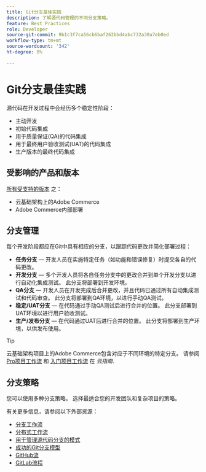 ```yaml
---
title: Git分支最佳实践
description: 了解源代码管理的不同分支策略。
feature: Best Practices
role: Developer
source-git-commit: 9b1c3f7ca56cb6baf262bbd4abc732a30a7eb0ed
workflow-type: tm+mt
source-wordcount: '342'
ht-degree: 0%

---
```



# Git分支最佳实践

源代码在开发过程中会经历多个稳定性阶段：

- 主动开发
- 初始代码集成
- 用于质量保证(QA)的代码集成
- 用于最终用户验收测试(UAT)的代码集成
- 生产版本的最终代码集成

## 受影响的产品和版本

[所有受支持的版本](../../../release/versions.md) 之：

- 云基础架构上的Adobe Commerce
- Adobe Commerce内部部署

## 分支管理

每个开发阶段都应在Git中具有相应的分支，以跟踪代码更改并简化部署过程：

- **任务分支** — 开发人员在实施特定任务（如功能和错误修复）时提交各自的代码更改。
- **开发分支** — 多个开发人员将各自任务分支中的更改合并到单个开发分支以进行自动化集成测试。 此分支将部署到开发环境。
- **QA分支** — 开发人员在开发完成后合并更改，并且代码已通过所有自动集成测试和代码审查。 此分支将部署到QA环境，以进行手动QA测试。
- **稳定/UAT分支** — 在代码通过手动QA测试后进行合并的位置。 此分支部署到UAT环境以进行用户验收测试。
- **生产/发布分支** — 在代码通过UAT后进行合并的位置。 此分支将部署到生产环境，以供发布使用。

>[!TIP]
>
>云基础架构项目上的Adobe Commerce包含对应于不同环境的特定分支。 请参阅 [Pro项目工作流](https://experienceleague.adobe.com/docs/commerce-cloud-service/user-guide/architecture/pro-develop-deploy-workflow.html) 和 [入门项目工作流](https://experienceleague.adobe.com/docs/commerce-cloud-service/user-guide/architecture/starter-develop-deploy-workflow.html) 在 _云指南_.

## 分支策略

您可以使用多种分支策略。 选择最适合您的开发团队和复杂项目的策略。

有关更多信息，请参阅以下外部资源：

- [分支工作流](https://git-scm.com/book/en/v2/Git-Branching-Branching-Workflows)
- [分布式工作流](https://git-scm.com/book/en/v2/Distributed-Git-Distributed-Workflows)
- [用于管理源代码分支的模式](https://martinfowler.com/articles/branching-patterns.html)
- [成功的Git分支模型](https://nvie.com/posts/a-successful-git-branching-model/)
- [GitHub流](https://docs.github.com/en/get-started/quickstart/github-flow)
- [GitLab流程](https://about.gitlab.com/blog/2023/07/27/gitlab-flow-duo/)
